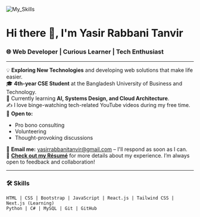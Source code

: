![My_Skills](https://github.com/user-attachments/assets/f1e58a38-497c-4460-8cef-48d205bc94ac)
# Hi there 👋, I'm Yasir Rabbani Tanvir  
### 🌐 Web Developer | Curious Learner | Tech Enthusiast  


---

💡 **Exploring New Technologies** and developing web solutions that make life easier.  
🎓 **4th-year CSE Student** at the Bangladesh University of Business and Technology.  
🌱 Currently learning **AI, Systems Design, and Cloud Architecture**.  
✍️ I love binge-watching tech-related YouTube videos during my free time.  
💬 **Open to:**  
- Pro bono consulting  
- Volunteering  
- Thought-provoking discussions  

📧 **Email me:** yasirrabbanitanvir@gmail.com – I'll respond as soon as I can.  
📄 **[Check out my Résumé](#)** for more details about my experience. I’m always open to feedback and collaboration!  

---

### 🛠 Skills  
```plaintext
HTML | CSS | Bootstrap | JavaScript | React.js | Tailwind CSS | Next.js (Learning)
Python | C# | MySQL | Git | GitHub
